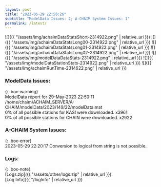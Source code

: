 ```yaml
---
layout: post
title: "2023-05-29 22:50:26"
subtitle: "ModelData Issues: 2; A-CHAIM System Issues: 1"
permalink: /latest/
---
```


![]({{ "/assets/img/achaimDataStatsShort-2314922.png" | relative_url }})
![]({{ "/assets/img/achaimDataStatsLong00-2314922.png" | relative_url }})
![]({{ "/assets/img/achaimDataStatsLong01-2314922.png" | relative_url }})
![]({{ "/assets/img/achaimDataStatsLong02-2314922.png" | relative_url }})
![]({{ "/assets/img/modelDataDataStats-2314922.png" | relative_url }})
![]({{ "/assets/img/modelDataStationStats-2314922.png" | relative_url }})
![]({{ "/assets/img/achaimRunTime-2314922.png" | relative_url }})


### ModelData Issues:  
  
{: .box-warning}  
 ModelData report for 29-May-2023 22:50:11   
 /home/chaim/ACHAIM_SERVER/A-CHAIM/modelData/2023/149/22/modelData.mat   
 0% of all possible stations for KASI were downloaded. x3961   
 0% of all possible stations for CHAIN were downloaded. x2922   
  
### A-CHAIM System Issues:  
  
{: .box-error}  
2023-05-29 22:20:17 Conversion to logical from string is not possible.  

### Logs:  
  
{: .box-note}  
[Logs.zip]({{ "/assets/other/logs.zip" | relative_url }})  
[Log Info]({{ "/logInfo" | relative_url }})  
